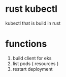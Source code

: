 # rust kubectl

kubectl that is build in rust

# functions

1. build client for eks
2. list pods ( resources )
3. restart deployment
